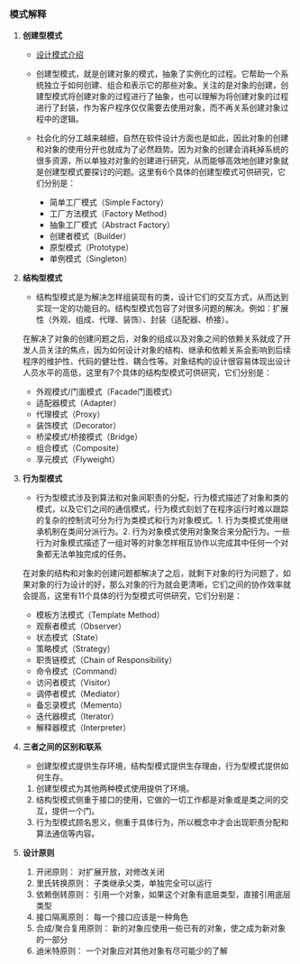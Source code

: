 ### 模式解释
1. **创建型模式**
   - [设计模式介绍](https://juejin.im/entry/5bf61fd06fb9a04a053f4eb3)
   - 创建型模式，就是创建对象的模式，抽象了实例化的过程。它帮助一个系统独立于如何创建、组合和表示它的那些对象。关注的是对象的创建，创建型模式将创建对象的过程进行了抽象，也可以理解为将创建对象的过程进行了封装，作为客户程序仅仅需要去使用对象，而不再关系创建对象过程中的逻辑。

   - 社会化的分工越来越细，自然在软件设计方面也是如此，因此对象的创建和对象的使用分开也就成为了必然趋势。因为对象的创建会消耗掉系统的很多资源，所以单独对对象的创建进行研究，从而能够高效地创建对象就是创建型模式要探讨的问题。这里有6个具体的创建型模式可供研究，它们分别是：

     - 简单工厂模式（Simple Factory）
     - 工厂方法模式（Factory Method）
     - 抽象工厂模式（Abstract Factory）
     - 创建者模式（Builder）
     - 原型模式（Prototype）
     - 单例模式（Singleton）
2. **结构型模式**
    - 结构型模式是为解决怎样组装现有的类，设计它们的交互方式，从而达到实现一定的功能目的。结构型模式包容了对很多问题的解决。例如：扩展性（外观、组成、代理、装饰）、封装（适配器、桥接）。

    在解决了对象的创建问题之后，对象的组成以及对象之间的依赖关系就成了开发人员关注的焦点，因为如何设计对象的结构、继承和依赖关系会影响到后续程序的维护性、代码的健壮性、耦合性等。对象结构的设计很容易体现出设计人员水平的高低，这里有7个具体的结构型模式可供研究，它们分别是：
      - 外观模式/门面模式（Facade门面模式）
      - 适配器模式（Adapter）
      - 代理模式（Proxy）
      - 装饰模式（Decorator）
      - 桥梁模式/桥接模式（Bridge）
      - 组合模式（Composite）
      - 享元模式（Flyweight）
3. **行为型模式**
   - 行为型模式涉及到算法和对象间职责的分配，行为模式描述了对象和类的模式，以及它们之间的通信模式，行为模式刻划了在程序运行时难以跟踪的复杂的控制流可分为行为类模式和行为对象模式。1. 行为类模式使用继承机制在类间分派行为。2. 行为对象模式使用对象聚合来分配行为。一些行为对象模式描述了一组对等的对象怎样相互协作以完成其中任何一个对象都无法单独完成的任务。

    在对象的结构和对象的创建问题都解决了之后，就剩下对象的行为问题了，如果对象的行为设计的好，那么对象的行为就会更清晰，它们之间的协作效率就会提高，这里有11个具体的行为型模式可供研究，它们分别是：
     - 模板方法模式（Template Method）
     - 观察者模式（Observer）
     - 状态模式（State）
     - 策略模式（Strategy）
     - 职责链模式（Chain of Responsibility）
     - 命令模式（Command）
     - 访问者模式（Visitor）
     - 调停者模式（Mediator）
     - 备忘录模式（Memento）
     - 迭代器模式（Iterator）
     - 解释器模式（Interpreter） 
4. **三者之间的区别和联系**
   - 创建型模式提供生存环境，结构型模式提供生存理由，行为型模式提供如何生存。

   1. 创建型模式为其他两种模式使用提供了环境。
   2. 结构型模式侧重于接口的使用，它做的一切工作都是对象或是类之间的交互，提供一个门。
   3. 行为型模式顾名思义，侧重于具体行为，所以概念中才会出现职责分配和算法通信等内容。

5. **设计原则**
   1. 开闭原则： 对扩展开放，对修改关闭
   2. 里氏转换原则： 子类继承父类，单独完全可以运行
   3. 依赖倒转原则： 引用一个对象，如果这个对象有底层类型，直接引用底层类型
   4. 接口隔离原则： 每一个接口应该是一种角色
   5. 合成/聚合复用原则： 新的对象应使用一些已有的对象，使之成为新对象的一部分
   6. 迪米特原则： 一个对象应对其他对象有尽可能少的了解 
